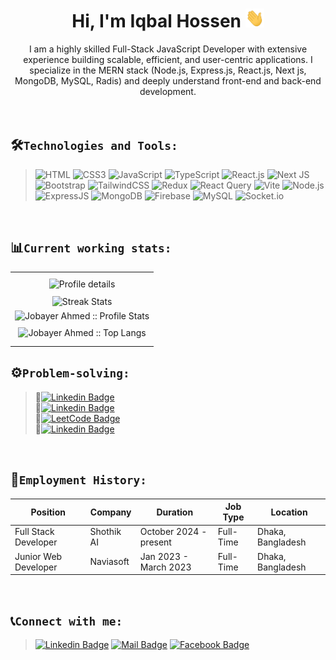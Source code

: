 <div>
  <h1 align="center">
    Hi, I'm Iqbal Hossen <img src="https://raw.githubusercontent.com/ABSphreak/ABSphreak/master/gifs/Hi.gif" width="30px" height="30px">
  </h1>
  <div align="center" text-align= "justify">
   I am a highly skilled Full-Stack JavaScript Developer with extensive experience building scalable, efficient, and user-centric applications. I specialize in the MERN stack (Node.js, Express.js, React.js, Next js, MongoDB, MySQL, Radis) and deeply understand front-end and back-end development.
  </div>
  <br />
<div>

<br/>

## 🛠️`Technologies and Tools:`
> ![HTML](https://img.shields.io/badge/HTML5-E34F26?style=flat-square&logo=html5&logoColor=white)
> ![CSS3](https://img.shields.io/badge/CSS3-1572B6?style=flat-square&logo=css3&logoColor=white)
> ![JavaScript](https://img.shields.io/badge/JavaScript-F7DF1E?style=flat-square&logo=javascript&logoColor=black)
> ![TypeScript](https://img.shields.io/badge/TypeScript-007ACC?style=flat-square&logo=typescript&logoColor=white)
> ![React.js](https://img.shields.io/badge/React.js-0081CB?style=flat-square&logo=react&logoColor=61DAFB)
> ![Next JS](https://img.shields.io/badge/Next-black?style=flat-square&logo=next.js&logoColor=white)
> ![Bootstrap](https://img.shields.io/badge/Bootstrap-563D7C?style=flat-square&logo=bootstrap&logoColor=white)
> ![TailwindCSS](https://img.shields.io/badge/Tailwind_CSS-38B2AC?style=flat-square&logo=tailwind-css&logoColor=white)
> ![Redux](https://img.shields.io/badge/Redux-593D88?style=flat-square&logo=redux&logoColor=white)
> ![React Query](https://img.shields.io/badge/-React%20Query-FF4154?style=flat-square&logo=react%20query&logoColor=white)
> ![Vite](https://img.shields.io/badge/Vite-593D88?style=flat-square&logo=vite&logoColor=white)
> ![Node.js](https://img.shields.io/badge/Node.js-43853D?style=flat-square&logo=node.js&logoColor=white)
> ![ExpressJS](https://img.shields.io/badge/Express.js-404D59?style=flat-square)
> ![MongoDB](https://img.shields.io/badge/MongoDB-4EA94B?style=flat-square&logo=mongodb&logoColor=white)
> ![Firebase](https://img.shields.io/badge/firebase-%23039BE5.svg?style=flat-square&logo=firebase)
> ![MySQL](https://img.shields.io/badge/mysql-f5f5f5.svg?style=flat-square&logo=mysql)
![Socket.io](https://img.shields.io/badge/Socket.io-010101?style=flat-square&logo=socket.io&logoColor=white)
<br/>

## 📊`Current working stats:`
<div align="center">
  <table align="center" width="100%" style="max-width: 800px; margin: auto;">
    <tr>
      <td align="center" style="padding: 10px;">
        <img
          style="max-width: 100%; height: auto;"
          src="http://github-profile-summary-cards.vercel.app/api/cards/profile-details?username=iqbalhossen0483&theme=transparent"
          alt="Profile details"
        />
      </td>
    </tr>
    <tr>
      <td colspan="2" align="center">
        <img
          style="max-width: 100%; height: auto;"
          src="https://github-readme-streak-stats.herokuapp.com?user=iqbalhossen0483&theme=blue-green&hide_border=true"
          alt="Streak Stats"
        />
      </td>
    </tr>
    <tr>
      <td colspan="2" align="center">
        <div style="display: flex; flex-direction: column; align-items: center;">
          <img
          style="max-width: 100%; height: auto;"
          alt="Jobayer Ahmed :: Profile Stats"
          src="https://github-readme-stats.vercel.app/api?username=iqbalhossen0483&theme=blue-green&show_icons=true&count_private=true&hide_border=true"
        />
          <img
            style="max-width: 100%; height: auto; margin: 10px 0;"
            alt="Jobayer Ahmed :: Top Langs"
            src="https://github-readme-stats.vercel.app/api/top-langs/?username=iqbalhossen0483&langs_count=20&theme=blue-green&layout=compact&hide=html&hide_border=true"
          />
        </div>
      </td>
    </tr>
  </table>
</div>

 <!--
## 🌟`Contributions:`
  + [![Linkedin Badge](https://img.shields.io/badge/Kubernetes%20Community%20Day%20(KCD)%20Dhaka%202024-red)](https://kcddhaka.org/)  <br/>
     · Created dashboard forms for tickets, orders, profiles, coupons, and participants, with validation and CRUD operations. <br/>
     · Dynamically displayed 'Keynote Speaker' and 'Event Speakers' data in the UI. <br/>
     · [![Github](https://img.shields.io/badge/Github-red)](https://github.com/Neamul01/kcd-landing) <br/>
     
  + [![Linkedin Badge](https://img.shields.io/badge/Appbrews-blue)](https://www.appbrews.co/)  <br/>
     · Appbrews is a Next.js boilerplate template for high-quality web applications. <br/>
     · Contributed to the creation of a blog and an about page and addressed various minor issues to ensure optimal functionality. <br/>
     · Dynamically displayed 'Keynote Speaker' and 'Event Speakers' data in the UI. <br/>
     · [![Github](https://img.shields.io/badge/Github-blue)](https://github.com/rejaulkariim/appbrews.bp) [![Product-hunt](https://img.shields.io/badge/Product%20hunt-blue)](https://www.producthunt.com/products/app-brews?utm_source=badge-featured&utm_medium=badge#app-brews) [![Micro-launch](https://img.shields.io/badge/Micro%20launch-blue)](https://microlaunch.net/p/appbrews) <br/> -->
    
 <!-- + [Brew Haven - Coffee-shop website](https://github.com/rejaulkariim/brew-haven) <br/>
     · Contributed to the creation of a blog and an about page. <br/>
     · [Github](https://github.com/rejaulkariim/brew-haven) 
     
 <br />
     -->
     
<!--
## 🏆`GitHub Trophies:`
![](https://github-profile-trophy.vercel.app/?username=jobayer109&theme=dark_lover&no-bg=true&margin-w=4&column=7&no-frame=false)
-->
  
## ⚙️`Problem-solving:`

   > 🔸[![Linkedin Badge](https://img.shields.io/badge/Hacker-Rank%20-%20green)](https://www.hackerrank.com/profile/iqbalhossen60483)  
   > 🔸[![Linkedin Badge](https://img.shields.io/badge/Code%20wars%20-%20red)](https://www.codewars.com/users/iqbalhossen0483)  
   > 🔸[![LeetCode Badge](https://img.shields.io/badge/LeetCode-Profile-orange)](https://leetcode.com/u/iqbalhossen0483/)  
   > 🔸[![Linkedin Badge](https://img.shields.io/badge/Stack%20overflow-orange)](https://stackoverflow.com/users/28870343/md-iqbal-hossen?tab=profile)


<br/>

## 🎀`Employment History:`
| Position              | Company                           | Duration             | Job Type           |  Location           |
| --------------------- | --------------------------------- | -------------------- | ------------------ | --------------------|
| Full Stack Developer    | Shothik AI       | October 2024 - present  | Full-Time          | Dhaka, Bangladesh    |
| Junior Web Developer    | Naviasoft       | Jan 2023 - March 2023  | Full-Time          | Dhaka, Bangladesh    |

<br/>

## 📞`Connect with me:`
>   [![Linkedin Badge](https://img.shields.io/badge/LinkedIn-0077B5?style=for-the-badge&logo=linkedin&logoColor=white)](https://www.linkedin.com/in/md-iqbal-hossen0483/) 
 >  [![Mail Badge](https://img.shields.io/badge/Gmail-D14836?style=for-the-badge&logo=gmail&logoColor=white)](mailto:iqbalhossen60483@gmail.com) 
  > [![Facebook Badge](https://img.shields.io/badge/Facebook-1877F2?style=for-the-badge&logo=facebook&logoColor=white)](https://www.facebook.com/profile.php?id=100009923686402) 

<br/>
